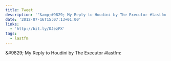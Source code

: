 ```yaml
---
title: Tweet
description: '"&amp;#9829; My Reply to Houdini by The Executor #lastfm: "'
date: '2012-07-16T15:07:13+01:00'
links:
  - 'http://bit.ly/OJezPX'
tags:
  - lastfm
---
```

&amp;#9829; My Reply to Houdini by The Executor #lastfm: 
